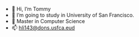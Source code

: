- 👋 Hi, I’m Tommy
- 🌱 I’m going to study in University of San Francisco.
- 💞️ Master in Computer Science
- 📫 hli143@dons.usfca.eud

<!---
tommy3713/tommy3713 is a ✨ special ✨ repository because its `README.md` (this file) appears on your GitHub profile.
You can click the Preview link to take a look at your changes.
--->
